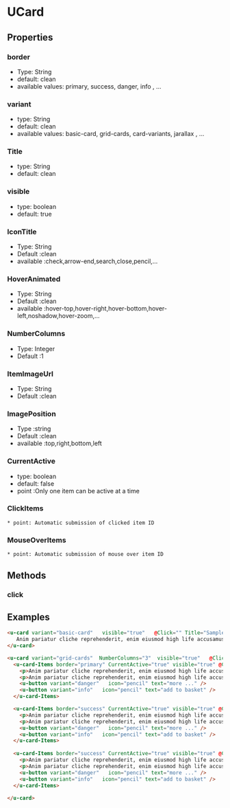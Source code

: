 # UCard

## Properties

### border

* Type: String
* default: clean
* available values: primary, success, danger, info , ...

### variant

* type: String
* default: clean
* available values: basic-card, grid-cards, card-variants, jarallax , ...

### Title

* type: String
* default: clean

### visible

* type: boolean
* default: true

### IconTitle

* Type: String
* Default :clean
* available :check,arrow-end,search,close,pencil,...

### HoverAnimated

* Type: String
* Default :clean
* available :hover-top,hover-right,hover-bottom,hover-left,noshadow,hover-zoom,...

### NumberColumns

* Type: Integer
* Default :1

### ItemImageUrl

* Type: String
* Default :clean

### ImagePosition

* Type :string 
* Default :clean
* available :top,right,bottom,left

### CurrentActive

* type: boolean
* default: false
* point :Only one item can be active at a time

### ClickItems
    * point: Automatic submission of clicked item ID
### MouseOverItems
    * point: Automatic submission of mouse over item ID

## Methods

### click

## Examples

```html
<u-card variant="basic-card"   visible="true"   @Click="" Title="Sample"   HoverAnimated="hover-top" Title="Sample" IconTitle="pencil" > 
   Anim pariatur cliche reprehenderit, enim eiusmod high life accusamus terry richardson ad squid. 3 wolf moon officia aute, 
</u-card>

<u-card variant="grid-cards"  NumberColumns="3"  visible="true"   @Click=""    HoverAnimated="hover-top"  > 
  <u-card-Items border="primary" CurrentActive="true" visible="true" @ClickItems="" @MouseOverItems="" CurrentActive="true" ItemImageUrl="http://Test" ImagePosition="top">
    <p>Anim pariatur cliche reprehenderit, enim eiusmod high life accusamus terry richardson ad squid. 3 wolf moon officia aute</p>
    <p>Anim pariatur cliche reprehenderit, enim eiusmod high life accusamus terry richardson ad squid. 3 wolf moon officia aute</p>
    <u-button variant="danger"   icon="pencil" text="more ..." />
    <u-button variant="info"   icon="pencil" text="add to basket" />          
  </u-card-Items>

  <u-card-Items border="success" CurrentActive="true" visible="true" @ClickItems="" @MouseOverItems="" CurrentActive="false" ItemImageUrl="http://Test" ImagePosition="top">
    <p>Anim pariatur cliche reprehenderit, enim eiusmod high life accusamus terry richardson ad squid. 3 wolf moon officia aute</p>
    <p>Anim pariatur cliche reprehenderit, enim eiusmod high life accusamus terry richardson ad squid. 3 wolf moon officia aute</p>
    <u-button variant="danger"   icon="pencil" text="more ..." />
    <u-button variant="info"   icon="pencil" text="add to basket" />          
  </u-card-Items>
  
  <u-card-Items border="success" CurrentActive="true" visible="true" @ClickItems="" @MouseOverItems="" CurrentActive="false" ItemImageUrl="http://Test" ImagePosition="top">
    <p>Anim pariatur cliche reprehenderit, enim eiusmod high life accusamus terry richardson ad squid. 3 wolf moon officia aute</p>
    <p>Anim pariatur cliche reprehenderit, enim eiusmod high life accusamus terry richardson ad squid. 3 wolf moon officia aute</p>
    <u-button variant="danger"   icon="pencil" text="more ..." />
    <u-button variant="info"   icon="pencil" text="add to basket" />          
  </u-card-Items>
  
</u-card>
```
